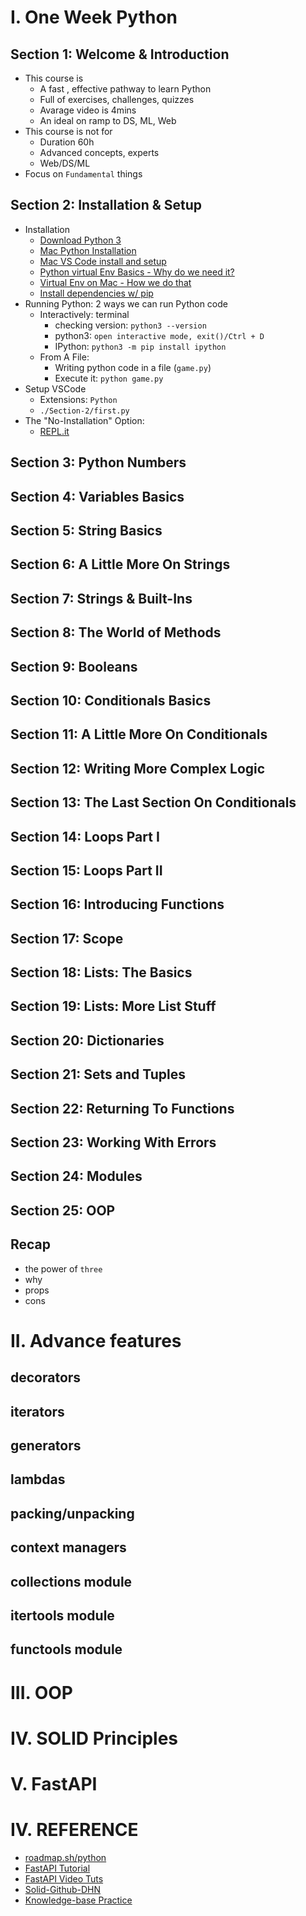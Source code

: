 # I. One Week Python

## Section 1: Welcome & Introduction
- This course is 
    - A fast , effective pathway to learn Python
    - Full of exercises, challenges, quizzes
    - Avarage video is 4mins
    - An ideal on ramp to DS, ML, Web
- This course is not for
    - Duration 60h
    - Advanced concepts, experts
    - Web/DS/ML
- Focus on `Fundamental` things

## Section 2: Installation & Setup
- Installation
    - [Download Python 3](https://www.python.org/downloads/)
    - [Mac Python Installation](https://www.youtube.com/watch?v=0sOvCWFmrtA&list=LL&index=6&t=682s)
    - [Mac VS Code install and setup](https://www.youtube.com/watch?v=0sOvCWFmrtA&list=LL&index=6&t=795s)
    - [Python virtual Env Basics - Why do we need it?](https://www.youtube.com/watch?v=0sOvCWFmrtA&list=LL&index=6&t=1331s)
    - [Virtual Env on Mac - How we do that](https://www.youtube.com/watch?v=0sOvCWFmrtA&list=LL&index=6&t=1736s)
    - [Install dependencies w/ pip](https://www.youtube.com/watch?v=0sOvCWFmrtA&list=LL&index=6&t=2057s)
- Running Python: 2 ways we can run Python code
    - Interactively: terminal
        - checking version: `python3 --version`
        - python3: `open interactive mode, exit()/Ctrl + D`
        - IPython: `python3 -m pip install ipython`
    - From A File:
        - Writing python code in a file (`game.py`)
        - Execute it: `python game.py`
- Setup VSCode
    - Extensions: `Python`
    - `./Section-2/first.py`
- The "No-Installation" Option:
    - [REPL.it](https://replit.com/)

## Section 3: Python Numbers

## Section 4: Variables Basics

## Section 5: String Basics

## Section 6: A Little More On Strings

## Section 7: Strings & Built-Ins

## Section 8: The World of Methods

## Section 9: Booleans

## Section 10: Conditionals Basics

## Section 11: A Little More On Conditionals

## Section 12: Writing More Complex Logic

## Section 13: The Last Section On Conditionals

## Section 14: Loops Part I

## Section 15: Loops Part II

## Section 16: Introducing Functions

## Section 17: Scope

## Section 18: Lists: The Basics

## Section 19: Lists: More List Stuff

## Section 20: Dictionaries

## Section 21: Sets and Tuples

## Section 22: Returning To Functions

## Section 23: Working With Errors

## Section 24: Modules

## Section 25: OOP

## Recap
- the power of `three`
- why
- props
- cons
#

# II. Advance features
## decorators
## iterators
## generators
## lambdas
## packing/unpacking
## context managers
## collections module
## itertools module
## functools module

# III. OOP

# IV. SOLID Principles

# V. FastAPI

# IV. REFERENCE
- [roadmap.sh/python](https://roadmap.sh/python)
- [FastAPI Tutorial](https://fastapi.tiangolo.com/tutorial/)
- [FastAPI Video Tuts](https://www.youtube.com/watch?v=0sOvCWFmrtA)
- [Solid-Github-DHN](https://github.com/daohainam/solid-bad-designs)
- [Knowledge-base Practice](https://yoan-thirion.gitbook.io/knowledge-base/software-craftsmanship/code-katas)